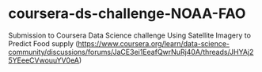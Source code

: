 # coursera-ds-challenge-NOAA-FAO

Submission to Coursera Data Science challenge Using Satellite Imagery to Predict Food supply (https://www.coursera.org/learn/data-science-community/discussions/forums/JaCE3ei1EeafQwrNuRj40A/threads/JHYAj25YEeeCVwouuYV0eA)
